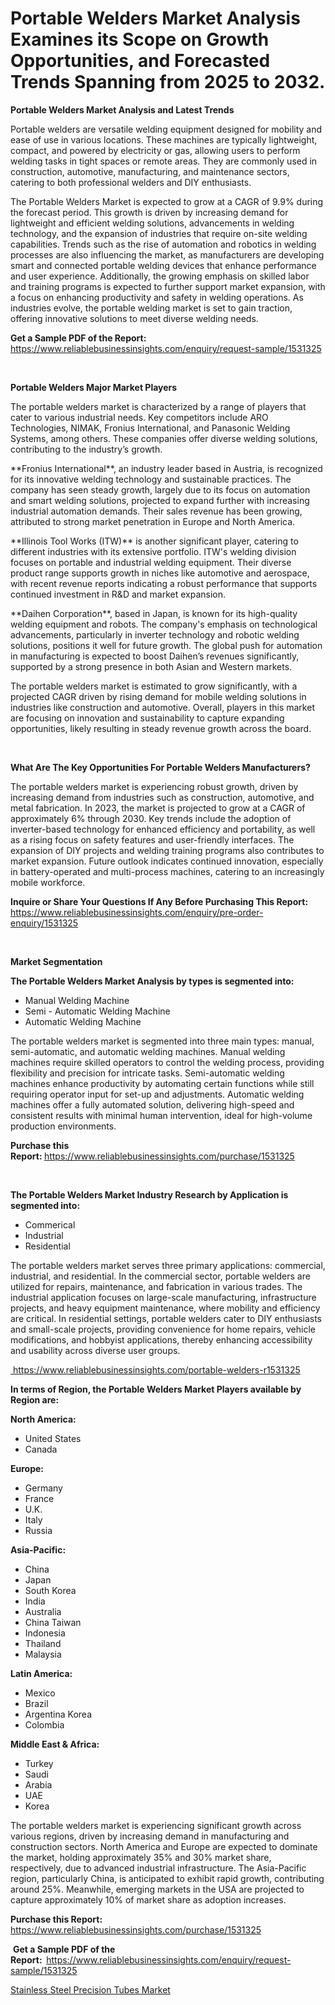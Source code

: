 <p><h1>Portable Welders Market Analysis Examines its Scope on Growth Opportunities, and Forecasted Trends Spanning from 2025 to 2032.</h1></p><p><strong>Portable Welders Market Analysis and Latest Trends</strong></p>
<p><p>Portable welders are versatile welding equipment designed for mobility and ease of use in various locations. These machines are typically lightweight, compact, and powered by electricity or gas, allowing users to perform welding tasks in tight spaces or remote areas. They are commonly used in construction, automotive, manufacturing, and maintenance sectors, catering to both professional welders and DIY enthusiasts.</p><p>The Portable Welders Market is expected to grow at a CAGR of 9.9% during the forecast period. This growth is driven by increasing demand for lightweight and efficient welding solutions, advancements in welding technology, and the expansion of industries that require on-site welding capabilities. Trends such as the rise of automation and robotics in welding processes are also influencing the market, as manufacturers are developing smart and connected portable welding devices that enhance performance and user experience. Additionally, the growing emphasis on skilled labor and training programs is expected to further support market expansion, with a focus on enhancing productivity and safety in welding operations. As industries evolve, the portable welding market is set to gain traction, offering innovative solutions to meet diverse welding needs.</p></p>
<p><strong>Get a Sample PDF of the Report:&nbsp;</strong> <a href="https://www.reliablebusinessinsights.com/enquiry/request-sample/1531325?utm_campaign=2094&utm_medium=2&utm_source=Github&utm_content=ia&utm_term=18022025&utm_id=portable-welders">https://www.reliablebusinessinsights.com/enquiry/request-sample/1531325</a></p>
<p>&nbsp;</p>
<p><strong>Portable Welders Major Market Players</strong></p>
<p><p>The portable welders market is characterized by a range of players that cater to various industrial needs. Key competitors include ARO Technologies, NIMAK, Fronius International, and Panasonic Welding Systems, among others. These companies offer diverse welding solutions, contributing to the industry’s growth.</p><p>**Fronius International**, an industry leader based in Austria, is recognized for its innovative welding technology and sustainable practices. The company has seen steady growth, largely due to its focus on automation and smart welding solutions, projected to expand further with increasing industrial automation demands. Their sales revenue has been growing, attributed to strong market penetration in Europe and North America.</p><p>**Illinois Tool Works (ITW)** is another significant player, catering to different industries with its extensive portfolio. ITW's welding division focuses on portable and industrial welding equipment. Their diverse product range supports growth in niches like automotive and aerospace, with recent revenue reports indicating a robust performance that supports continued investment in R&D and market expansion.</p><p>**Daihen Corporation**, based in Japan, is known for its high-quality welding equipment and robots. The company's emphasis on technological advancements, particularly in inverter technology and robotic welding solutions, positions it well for future growth. The global push for automation in manufacturing is expected to boost Daihen’s revenues significantly, supported by a strong presence in both Asian and Western markets.</p><p>The portable welders market is estimated to grow significantly, with a projected CAGR driven by rising demand for mobile welding solutions in industries like construction and automotive. Overall, players in this market are focusing on innovation and sustainability to capture expanding opportunities, likely resulting in steady revenue growth across the board.</p></p>
<p>&nbsp;</p>
<p><strong>What Are The Key Opportunities For Portable Welders Manufacturers?</strong></p>
<p><p>The portable welders market is experiencing robust growth, driven by increasing demand from industries such as construction, automotive, and metal fabrication. In 2023, the market is projected to grow at a CAGR of approximately 6% through 2030. Key trends include the adoption of inverter-based technology for enhanced efficiency and portability, as well as a rising focus on safety features and user-friendly interfaces. The expansion of DIY projects and welding training programs also contributes to market expansion. Future outlook indicates continued innovation, especially in battery-operated and multi-process machines, catering to an increasingly mobile workforce.</p></p>
<p><strong>Inquire or Share Your Questions If Any Before Purchasing This Report:</strong> <a href="https://www.reliablebusinessinsights.com/enquiry/pre-order-enquiry/1531325?utm_campaign=2094&utm_medium=2&utm_source=Github&utm_content=ia&utm_term=18022025&utm_id=portable-welders">https://www.reliablebusinessinsights.com/enquiry/pre-order-enquiry/1531325</a></p>
<p>&nbsp;</p>
<p><strong>Market Segmentation</strong></p>
<p><strong>The Portable Welders Market Analysis by types is segmented into:</strong></p>
<p><ul><li>Manual Welding Machine</li><li>Semi - Automatic Welding Machine</li><li>Automatic Welding Machine</li></ul></p>
<p><p>The portable welders market is segmented into three main types: manual, semi-automatic, and automatic welding machines. Manual welding machines require skilled operators to control the welding process, providing flexibility and precision for intricate tasks. Semi-automatic welding machines enhance productivity by automating certain functions while still requiring operator input for set-up and adjustments. Automatic welding machines offer a fully automated solution, delivering high-speed and consistent results with minimal human intervention, ideal for high-volume production environments.</p></p>
<p><strong>Purchase this Report:&nbsp;</strong><a href="https://www.reliablebusinessinsights.com/purchase/1531325?utm_campaign=2094&utm_medium=2&utm_source=Github&utm_content=ia&utm_term=18022025&utm_id=portable-welders">https://www.reliablebusinessinsights.com/purchase/1531325</a></p>
<p>&nbsp;</p>
<p><strong>The Portable Welders Market Industry Research by Application is segmented into:</strong></p>
<p><ul><li>Commerical</li><li>Industrial</li><li>Residential</li></ul></p>
<p><p>The portable welders market serves three primary applications: commercial, industrial, and residential. In the commercial sector, portable welders are utilized for repairs, maintenance, and fabrication in various trades. The industrial application focuses on large-scale manufacturing, infrastructure projects, and heavy equipment maintenance, where mobility and efficiency are critical. In residential settings, portable welders cater to DIY enthusiasts and small-scale projects, providing convenience for home repairs, vehicle modifications, and hobbyist applications, thereby enhancing accessibility and usability across diverse user groups.</p></p>
<p><a href="https://www.reliablebusinessinsights.com/portable-welders-r1531325?utm_campaign=2094&utm_medium=2&utm_source=Github&utm_content=ia&utm_term=18022025&utm_id=portable-welders">&nbsp;https://www.reliablebusinessinsights.com/portable-welders-r1531325</a></p>
<p><strong>In terms of Region, the Portable Welders Market Players available by Region are:</strong></p>
<p>
    <p> <strong> North America: </strong>
        <ul>
            <li>United States</li>
            <li>Canada</li>
        </ul>
        </p> 
    <p> <strong> Europe: </strong>
        <ul>
            <li>Germany</li>
            <li>France</li>
            <li>U.K.</li>
            <li>Italy</li>
            <li>Russia</li>
        </ul>
        </p> 
    <p> <strong> Asia-Pacific: </strong>
        <ul>
            <li>China</li>
            <li>Japan</li>
            <li>South Korea</li>
            <li>India</li>
            <li>Australia</li>
            <li>China Taiwan</li>
            <li>Indonesia</li>
            <li>Thailand</li>
            <li>Malaysia</li>
        </ul>
        </p> 
    <p> <strong> Latin America: </strong>
        <ul>
            <li>Mexico</li>
            <li>Brazil</li>
            <li>Argentina Korea</li>
            <li>Colombia</li>
        </ul>
        </p> 
    <p> <strong> Middle East & Africa: </strong>
        <ul>
            <li>Turkey</li>
            <li>Saudi</li>
            <li>Arabia</li>
            <li>UAE</li>
            <li>Korea</li>
        </ul>
    </p>
    </p>
<p><p>The portable welders market is experiencing significant growth across various regions, driven by increasing demand in manufacturing and construction sectors. North America and Europe are expected to dominate the market, holding approximately 35% and 30% market share, respectively, due to advanced industrial infrastructure. The Asia-Pacific region, particularly China, is anticipated to exhibit rapid growth, contributing around 25%. Meanwhile, emerging markets in the USA are projected to capture approximately 10% of market share as adoption increases.</p></p>
<p><strong>Purchase this Report: </strong><a href="https://www.reliablebusinessinsights.com/purchase/1531325?utm_campaign=2094&utm_medium=2&utm_source=Github&utm_content=ia&utm_term=18022025&utm_id=portable-welders">https://www.reliablebusinessinsights.com/purchase/1531325</a></p>
<p>&nbsp;<strong>Get a Sample PDF of the Report:&nbsp;&nbsp;</strong><a href="https://www.reliablebusinessinsights.com/enquiry/request-sample/1531325?utm_campaign=2094&utm_medium=2&utm_source=Github&utm_content=ia&utm_term=18022025&utm_id=portable-welders">https://www.reliablebusinessinsights.com/enquiry/request-sample/1531325</a></p>
<p><strong></strong></p>
<p><p><a href="https://github.com/DixieGrimes/Market-Research-Report-List-1/blob/main/stainless-steel-precision-tubes-market.md?utm_campaign=2094&utm_medium=2&utm_source=Github&utm_content=ia&utm_term=18022025&utm_id=portable-welders">Stainless Steel Precision Tubes Market</a></p></p>